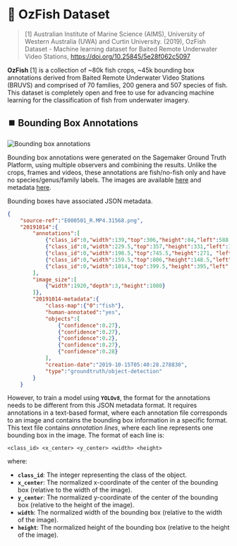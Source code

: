 # 🐠 OzFish Dataset

> [1] Australian Institute of Marine Science (AIMS), University of Western Australia (UWA) and Curtin University. (2019), OzFish Dataset - Machine learning dataset for Baited Remote Underwater Video Stations, https://doi.org/10.25845/5e28f062c5097

**OzFish** [1] is a collection of ~80k fish crops, ~45k bounding box annotations derived from Baited Remote Underwater Video Stations (BRUVS) and comprised of 70 families, 200 genera and 507 species of fish. This dataset is completely open and free to use for advancing machine learning for the classification of fish from underwater imagery.

## ⏹️ Bounding Box Annotations

![Bounding box annotations](https://open-AIMS.github.io/ozfish/bounding-box-annotations.png?raw=true "Bounding box annotations")

Bounding box annotations were generated on the Sagemaker Ground Truth Platform, using multiple observers and combining the results. Unlike the crops, frames and videos, these annotations are fish/no-fish only and have no species/genus/family labels. The images are available [here](https://data.pawsey.org.au/public/?path=/FDFML/labelled/frames) and metadata [here](https://data.pawsey.org.au/public/?path=/FDFML/labelled/manifests).

Bounding boxes have associated JSON metadata.

```json
{
    "source-ref":"E000501_R.MP4.31568.png",
    "20191014":{
        "annotations":[
            {"class_id":0,"width":139,"top":306,"height":84,"left":588.5},
            {"class_id":0,"width":229.5,"top":357,"height":331,"left":1151},
            {"class_id":0,"width":198.5,"top":745.5,"height":271, "left":823},
            {"class_id":0,"width":159.5,"top":806,"height":148.5,"left":0},
            {"class_id":0,"width":1014,"top":399.5,"height":395,"left":108.5}
        ],
        "image_size":[
            {"width":1920,"depth":3,"height":1080}
        ]},
        "20191014-metadata":{
            "class-map":{"0":"fish"},
            "human-annotated":"yes",
            "objects":[
                {"confidence":0.27},
                {"confidence":0.27},
                {"confidence":0.2},
                {"confidence":0.27},
                {"confidence":0.28}
            ],
            "creation-date":"2019-10-15T05:40:28.278830",
            "type":"groundtruth/object-detection"
        }
    }
```

However, to train a model using **`YOLOv8`**, the format for the annotations needs to be different from this JSON metadata format. It requires annotations in a text-based format, where each annotation file corresponds to an image and contains the bounding box information in a specific format. This text file contains *annotation lines*, where each line represents one bounding box in the image. The format of each line is:

```
<class_id> <x_center> <y_center> <width> <height>
```

where:

- **`class_id`**: The integer representing the class of the object.
- **`x_center`**: The normalized x-coordinate of the center of the bounding box (relative to the width of the image).
- **`y_center`**: The normalized y-coordinate of the center of the bounding box (relative to the height of the image).
- **`width`**: The normalized width of the bounding box (relative to the width of the image).
- **`height`**: The normalized height of the bounding box (relative to the height of the image).
